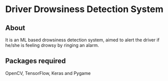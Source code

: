 # Driver Drowsiness Detection System

## About

It is an ML based drowsiness detection system, aimed to alert the driver if he/she is feeling drowsy by ringing an alarm.

## Packages required

OpenCV, TensorFlow, Keras and Pygame
